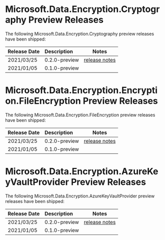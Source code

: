 # Microsoft.Data.Encryption.Cryptography Preview Releases

The following Microsoft.Data.Encryption.Cryptography preview releases have been shipped:

| Release Date | Description | Notes |
| :-- | :-- | :--: |
| 2021/03/25 | 0.2.0-preview  | [release notes](0.2.0-preview.md) |
| 2021/01/05 | 0.1.0-preview  |  |

# Microsoft.Data.Encryption.Encryption.FileEncryption Preview Releases

The following Microsoft.Data.Encryption.FileEncryption preview releases have been shipped:

| Release Date | Description | Notes |
| :-- | :-- | :--: |
| 2021/03/25 | 0.2.0-preview  | [release notes](0.2.0-preview.md) |
| 2021/01/05 | 0.1.0-preview  |  |


# Microsoft.Data.Encryption.AzureKeyVaultProvider Preview Releases

The following Microsoft.Data.Encryption.AzureKeyVaultProvider preview releases have been shipped:

| Release Date | Description | Notes |
| :-- | :-- | :--: |
| 2021/03/25 | 0.2.0-preview  | [release notes](0.2.0-preview.md) |
| 2021/01/05 | 0.1.0-preview  |  |
